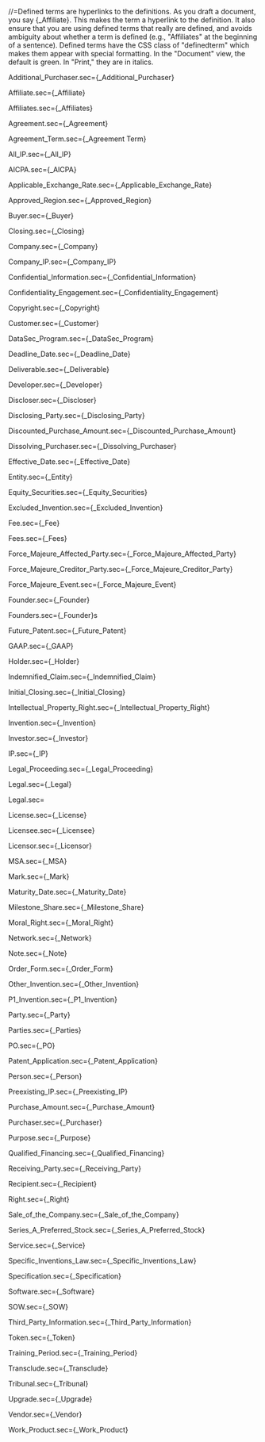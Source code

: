 //=Defined terms are hyperlinks to the definitions.  As you draft a document, you say {_Affiliate}.  This makes the term a hyperlink to the definition.  It also ensure that you are using defined terms that really are defined, and avoids ambiguity about whether a term is defined (e.g., "Affiliates" at the beginning of a sentence).  Defined terms have the CSS class of "definedterm" which makes them appear with special formatting.  In the "Document" view, the default is green.  In "Print," they are in italics.


Additional_Purchaser.sec={_Additional_Purchaser}

Affiliate.sec={_Affiliate}

Affiliates.sec={_Affiliates}

Agreement.sec={_Agreement}

Agreement_Term.sec={_Agreement Term}

All_IP.sec={_All_IP}

AICPA.sec={_AICPA}

Applicable_Exchange_Rate.sec={_Applicable_Exchange_Rate}

Approved_Region.sec={_Approved_Region}

Buyer.sec={_Buyer}

Closing.sec={_Closing}

Company.sec={_Company}

Company_IP.sec={_Company_IP}

Confidential_Information.sec={_Confidential_Information}

Confidentiality_Engagement.sec={_Confidentiality_Engagement}

Copyright.sec={_Copyright}

Customer.sec={_Customer}

DataSec_Program.sec={_DataSec_Program}

Deadline_Date.sec={_Deadline_Date}

Deliverable.sec={_Deliverable}

Developer.sec={_Developer}

Discloser.sec={_Discloser}

Disclosing_Party.sec={_Disclosing_Party}

Discounted_Purchase_Amount.sec={_Discounted_Purchase_Amount}

Dissolving_Purchaser.sec={_Dissolving_Purchaser}

Effective_Date.sec={_Effective_Date}

Entity.sec={_Entity}

Equity_Securities.sec={_Equity_Securities}

Excluded_Invention.sec={_Excluded_Invention}

Fee.sec={_Fee}

Fees.sec={_Fees}

Force_Majeure_Affected_Party.sec={_Force_Majeure_Affected_Party}

Force_Majeure_Creditor_Party.sec={_Force_Majeure_Creditor_Party}

Force_Majeure_Event.sec={_Force_Majeure_Event}

Founder.sec={_Founder}

Founders.sec={_Founder}s

Future_Patent.sec={_Future_Patent}

GAAP.sec={_GAAP}

Holder.sec={_Holder}

Indemnified_Claim.sec={_Indemnified_Claim}

Initial_Closing.sec={_Initial_Closing}

Intellectual_Property_Right.sec={_Intellectual_Property_Right}

Invention.sec={_Invention}

Investor.sec={_Investor}

IP.sec={_IP}

Legal_Proceeding.sec={_Legal_Proceeding}

Legal.sec={_Legal}

Legal.sec=

License.sec={_License}

Licensee.sec={_Licensee}

Licensor.sec={_Licensor}

MSA.sec={_MSA}

Mark.sec={_Mark}

Maturity_Date.sec={_Maturity_Date}

Milestone_Share.sec={_Milestone_Share}

Moral_Right.sec={_Moral_Right}

Network.sec={_Network}

Note.sec={_Note}

Order_Form.sec={_Order_Form}

Other_Invention.sec={_Other_Invention}

P1_Invention.sec={_P1_Invention}

Party.sec={_Party}

Parties.sec={_Parties}

PO.sec={_PO}

Patent_Application.sec={_Patent_Application}

Person.sec={_Person}

Preexisting_IP.sec={_Preexisting_IP}

Purchase_Amount.sec={_Purchase_Amount}

Purchaser.sec={_Purchaser}

Purpose.sec={_Purpose}

Qualified_Financing.sec={_Qualified_Financing}

Receiving_Party.sec={_Receiving_Party}

Recipient.sec={_Recipient}

Right.sec={_Right}

Sale_of_the_Company.sec={_Sale_of_the_Company}

Series_A_Preferred_Stock.sec={_Series_A_Preferred_Stock}

Service.sec={_Service}

Specific_Inventions_Law.sec={_Specific_Inventions_Law}

Specification.sec={_Specification}

Software.sec={_Software}

SOW.sec={_SOW}

Third_Party_Information.sec={_Third_Party_Information}

Token.sec={_Token}

Training_Period.sec={_Training_Period}

Transclude.sec={_Transclude}

Tribunal.sec={_Tribunal}

Upgrade.sec={_Upgrade}

Vendor.sec={_Vendor}

Work_Product.sec={_Work_Product}